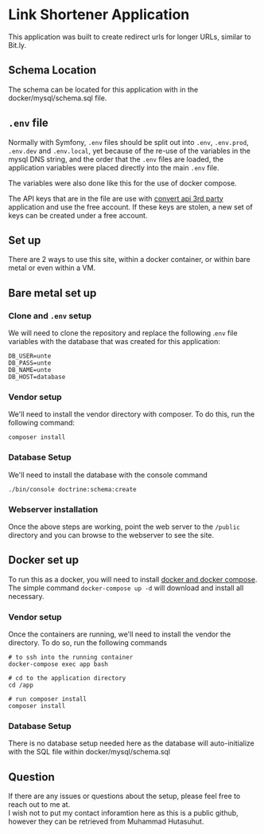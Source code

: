 # Link Shortener Application

This application was built to create redirect urls for longer URLs, similar to Bit.ly.

## Schema Location

The schema can be located for this application with in the docker/mysql/schema.sql file.

## `.env` file

Normally with Symfony, `.env` files should be split out into `.env`, `.env.prod`, `.env.dev` and `.env.local`,
yet because of the re-use of the variables in the mysql DNS string, and the order that the `.env` files are
loaded, the application variables were placed directly into the main `.env` file.  

The variables were also done like this for the use of docker compose.

The API keys that are in the file are use with [convert api 3rd party](https://www.convertapi.com/) 
application and use the free account.  If these keys are stolen, a new set of keys can be created under a free account.

## Set up

There are 2 ways to use this site, within a docker container, or within bare metal or even within a VM.

## Bare metal set up

### Clone and `.env` setup

We will need to clone the repository and replace the following .`env` 
file variables with the database that was created for this application:

    DB_USER=unte
    DB_PASS=unte
    DB_NAME=unte
    DB_HOST=database


### Vendor setup

We'll need to install the vendor directory with composer.  To do this, run the following command:

    composer install 

### Database Setup

We'll need to install the database with the console command

    ./bin/console doctrine:schema:create

### Webserver installation

Once the above steps are working, point the web server to the `/public` directory 
and you can browse to the webserver to see the site.

## Docker set up

To run this as a docker, you will need to install [docker and docker compose](https://docs.docker.com/compose/install/).  
The simple command `docker-compose up -d` will download and install all necessary.

### Vendor setup

Once the containers are running, we'll need to install the vendor the directory.  To do so, run the following commands

    # to ssh into the running container
    docker-compose exec app bash

    # cd to the application directory
    cd /app

    # run composer install
    composer install

### Database Setup

There is no database setup needed here as the database will auto-initialize with the SQL file within docker/mysql/schema.sql

## Question

If there are any issues or questions about the setup, please feel free to reach out to me at.  
I wish not to put my contact inforamtion here as this is a public github, 
however they can be retrieved from Muhammad Hutasuhut.

    